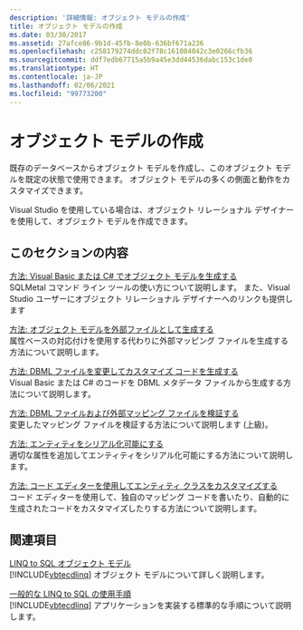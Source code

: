 ```yaml
---
description: '詳細情報: オブジェクト モデルの作成'
title: オブジェクト モデルの作成
ms.date: 03/30/2017
ms.assetid: 27afce86-9b1d-45fb-8e0b-636bf671a236
ms.openlocfilehash: c258179274ddc02f78c161084042c3e0266cfb36
ms.sourcegitcommit: ddf7edb67715a5b9a45e3dd44536dabc153c1de0
ms.translationtype: HT
ms.contentlocale: ja-JP
ms.lasthandoff: 02/06/2021
ms.locfileid: "99773200"
---
```

# <a name="creating-the-object-model"></a>オブジェクト モデルの作成

既存のデータベースからオブジェクト モデルを作成し、このオブジェクト モデルを既定の状態で使用できます。 オブジェクト モデルの多くの側面と動作をカスタマイズできます。  
  
 Visual Studio を使用している場合は、オブジェクト リレーショナル デザイナーを使用して、オブジェクト モデルを作成できます。  
  
## <a name="in-this-section"></a>このセクションの内容  

 [方法: Visual Basic または C# でオブジェクト モデルを生成する](how-to-generate-the-object-model-in-visual-basic-or-csharp.md)  
 SQLMetal コマンド ライン ツールの使い方について説明します。 また、Visual Studio ユーザーにオブジェクト リレーショナル デザイナーへのリンクも提供します  
  
 [方法: オブジェクト モデルを外部ファイルとして生成する](how-to-generate-the-object-model-as-an-external-file.md)  
 属性ベースの対応付けを使用する代わりに外部マッピング ファイルを生成する方法について説明します。  
  
 [方法: DBML ファイルを変更してカスタマイズ コードを生成する](how-to-generate-customized-code-by-modifying-a-dbml-file.md)  
 Visual Basic または C# のコードを DBML メタデータ ファイルから生成する方法について説明します。  
  
 [方法: DBML ファイルおよび外部マッピング ファイルを検証する](how-to-validate-dbml-and-external-mapping-files.md)  
 変更したマッピング ファイルを検証する方法について説明します (上級)。  
  
 [方法: エンティティをシリアル化可能にする](how-to-make-entities-serializable.md)  
 適切な属性を追加してエンティティをシリアル化可能にする方法について説明します。  
  
 [方法: コード エディターを使用してエンティティ クラスをカスタマイズする](how-to-customize-entity-classes-by-using-the-code-editor.md)  
 コード エディターを使用して、独自のマッピング コードを書いたり、自動的に生成されたコードをカスタマイズしたりする方法について説明します。  
  
## <a name="related-sections"></a>関連項目  

 [LINQ to SQL オブジェクト モデル](the-linq-to-sql-object-model.md)  
 [!INCLUDE[vbtecdlinq](../../../../../../includes/vbtecdlinq-md.md)] オブジェクト モデルについて詳しく説明します。  
  
 [一般的な LINQ to SQL の使用手順](typical-steps-for-using-linq-to-sql.md)  
 [!INCLUDE[vbtecdlinq](../../../../../../includes/vbtecdlinq-md.md)] アプリケーションを実装する標準的な手順について説明します。

